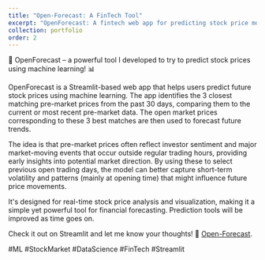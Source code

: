 ```yaml
---
title: "Open-Forecast: A FinTech Tool"
excerpt: "OpenForecast: A fintech web app for predicting stock price movements in real-time, showcasing pre-market data analysis with customizable similarity metrics and prediction models for NVDA market data. <br/><img src='/images/open-forecast.png' width='50%'>"
collection: portfolio
order: 2
---
```


🚀 OpenForecast – a powerful tool I developed to try to predict stock prices using machine learning! 📊

OpenForecast is a Streamlit-based web app that helps users predict future stock prices using machine learning. The app identifies the 3 closest matching pre-market prices from the past 30 days, comparing them to the current or most recent pre-market data. The open market prices corresponding to these 3 best matches are then used to forecast future trends.

The idea is that pre-market prices often reflect investor sentiment and major market-moving events that occur outside regular trading hours, providing early insights into potential market direction. By using these to select previous open trading days, the model can better capture short-term volatility and patterns (mainly at opening time) that might influence future price movements.

It's designed for real-time stock price analysis and visualization, making it a simple yet powerful tool for financial forecasting. Prediction tools will be improved as time goes on.

Check it out on Streamlit and let me know your thoughts! 🔗
[Open-Forecast](https://open-forecast.streamlit.app/).

\#ML \#StockMarket \#DataScience \#FinTech \#Streamlit
